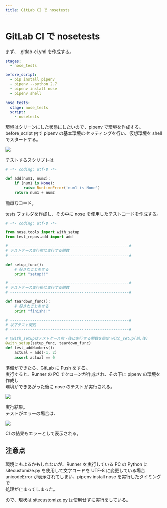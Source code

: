 ```yaml
---
title: GitLab CI で nosetests
---
```

# GitLab CI で nosetests

まず、 .gitlab-ci.yml を作成する。

```yml
stages:
  - nose_tests

before_script:
  - pip install pipenv
  - pipenv --python 2.7
  - pipenv install nose
  - pipenv shell

nose_tests:
  stage: nose_tests
  script:
    - nosetests
```

環境はクリーンにした状態にしたいので、pipenv で環境を作成する。  
before_script 内で pipenv の基本環境のセッティングを行い、仮想環境を shell でスタートする。

![](https://gyazo.com/d0d2124a1c84c7bb72d6a72fa24dedac.png)

テストするスクリプトは

```py
# -*- coding: utf-8 -*-

def add(num1, num2):
    if (num1 is None):
        raise RuntimeError('num1 is None')
    return num1 + num2
```

簡単なコード。

tests フォルダを作成し、その中に nose を使用したテストコードを作成する。

```py
# -*- coding: utf-8 -*-

from nose.tools import with_setup
from test_repos.add import add

# -----------------------------------------------------#
# テストケース実行前に実行する関数
# -----------------------------------------------------#

def setup_func():
    # 好きなことをする
    print "setup!!"

# -----------------------------------------------------#
# テストケース実行後に実行する関数
# -----------------------------------------------------#

def teardown_func():
    # 好きなことをする
    print "finish!!"

# -----------------------------------------------------#
# 以下テスト関数
# -----------------------------------------------------#

# @with_setupはテストケース前・後に実行する関数を指定 with_setup(前,後)
@with_setup(setup_func, teardown_func)
def test_addNumbers():
    actual = add(-1, 2)
    assert actual == 0
```

準備ができたら、GitLab に Push をする。  
実行すると、Runner の PC でクローンが作成され、その下に pipenv の環境を作成し  
環境ができあがった後に nose のテストが実行される。

![](https://gyazo.com/be78660438cc4e310a8aea552559d33c.png)

実行結果。  
テストがエラーの場合は、

![](https://gyazo.com/6cba4ead31ecf620715762191bc4a70e.png)

CI の結果もエラーとして表示される。

## 注意点

環境にもよるかもしれないが、Runner を実行している PC の Python に  
sitecustomize.py を使用して文字コードを UTF-8 に変更している場合  
unicodeError が表示されてしまい、pipenv install nose を実行したタイミングで  
処理が止まってしまった。

ので、現状は sitecustomize.py は使用せずに実行をしている。

